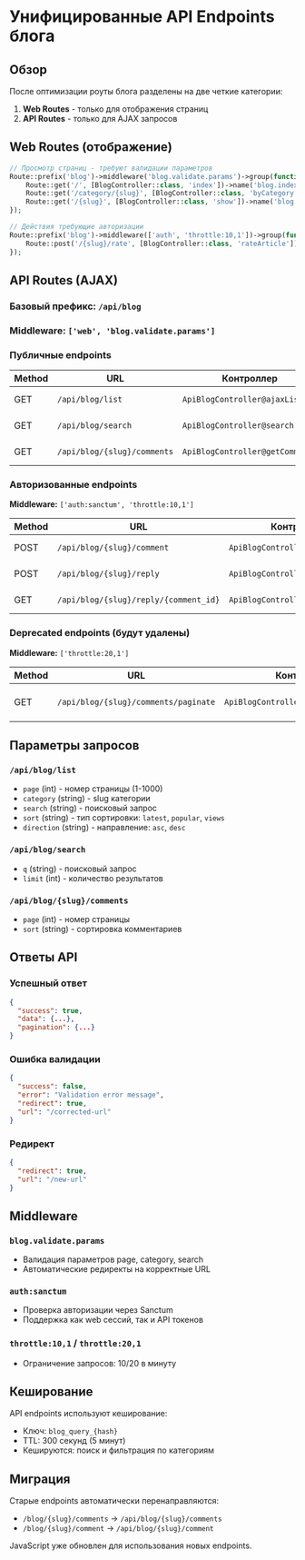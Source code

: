 # Унифицированные API Endpoints блога

## Обзор

После оптимизации роуты блога разделены на две четкие категории:

1. **Web Routes** - только для отображения страниц
2. **API Routes** - только для AJAX запросов

## Web Routes (отображение)

```php
// Просмотр страниц - требуют валидации параметров
Route::prefix('blog')->middleware('blog.validate.params')->group(function () {
    Route::get('/', [BlogController::class, 'index'])->name('blog.index');
    Route::get('/category/{slug}', [BlogController::class, 'byCategory'])->name('blog.category');
    Route::get('/{slug}', [BlogController::class, 'show'])->name('blog.show');
});

// Действия требующие авторизации
Route::prefix('blog')->middleware(['auth', 'throttle:10,1'])->group(function () {
    Route::post('/{slug}/rate', [BlogController::class, 'rateArticle'])->name('blog.rate');
});
```

## API Routes (AJAX)

### Базовый префикс: `/api/blog`

### Middleware: `['web', 'blog.validate.params']`

### Публичные endpoints

| Method | URL                         | Контроллер                      | Описание                   |
| ------ | --------------------------- | ------------------------------- | -------------------------- |
| GET    | `/api/blog/list`            | `ApiBlogController@ajaxList`    | Список статей с пагинацией |
| GET    | `/api/blog/search`          | `ApiBlogController@search`      | Поиск по статьям           |
| GET    | `/api/blog/{slug}/comments` | `ApiBlogController@getComments` | Получение комментариев     |

### Авторизованные endpoints

**Middleware:** `['auth:sanctum', 'throttle:10,1']`

| Method | URL                                   | Контроллер                       | Описание             |
| ------ | ------------------------------------- | -------------------------------- | -------------------- |
| POST   | `/api/blog/{slug}/comment`            | `ApiBlogController@storeComment` | Создание комментария |
| POST   | `/api/blog/{slug}/reply`              | `ApiBlogController@storeReply`   | Ответ на комментарий |
| GET    | `/api/blog/{slug}/reply/{comment_id}` | `ApiBlogController@getReplyForm` | Форма ответа         |

### Deprecated endpoints (будут удалены)

**Middleware:** `['throttle:20,1']`

| Method | URL                                  | Контроллер                           | Описание                |
| ------ | ------------------------------------ | ------------------------------------ | ----------------------- |
| GET    | `/api/blog/{slug}/comments/paginate` | `ApiBlogController@paginateComments` | Старый формат пагинации |

## Параметры запросов

### `/api/blog/list`

- `page` (int) - номер страницы (1-1000)
- `category` (string) - slug категории
- `search` (string) - поисковый запрос
- `sort` (string) - тип сортировки: `latest`, `popular`, `views`
- `direction` (string) - направление: `asc`, `desc`

### `/api/blog/search`

- `q` (string) - поисковый запрос
- `limit` (int) - количество результатов

### `/api/blog/{slug}/comments`

- `page` (int) - номер страницы
- `sort` (string) - сортировка комментариев

## Ответы API

### Успешный ответ

```json
{
  "success": true,
  "data": {...},
  "pagination": {...}
}
```

### Ошибка валидации

```json
{
  "success": false,
  "error": "Validation error message",
  "redirect": true,
  "url": "/corrected-url"
}
```

### Редирект

```json
{
  "redirect": true,
  "url": "/new-url"
}
```

## Middleware

### `blog.validate.params`

- Валидация параметров page, category, search
- Автоматические редиректы на корректные URL

### `auth:sanctum`

- Проверка авторизации через Sanctum
- Поддержка как web сессий, так и API токенов

### `throttle:10,1` / `throttle:20,1`

- Ограничение запросов: 10/20 в минуту

## Кеширование

API endpoints используют кеширование:

- Ключ: `blog_query_{hash}`
- TTL: 300 секунд (5 минут)
- Кешируются: поиск и фильтрация по категориям

## Миграция

Старые endpoints автоматически перенаправляются:

- `/blog/{slug}/comments` → `/api/blog/{slug}/comments`
- `/blog/{slug}/comment` → `/api/blog/{slug}/comment`

JavaScript уже обновлен для использования новых endpoints.
